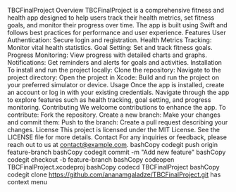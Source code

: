 TBCFinalProject
Overview
TBCFinalProject is a comprehensive fitness and health app designed to help users track their health metrics, set fitness goals, and monitor their progress over time. The app is built using Swift and follows best practices for performance and user experience.
Features
User Authentication: Secure login and registration.
Health Metrics Tracking: Monitor vital health statistics.
Goal Setting: Set and track fitness goals.
Progress Monitoring: View progress with detailed charts and graphs.
Notifications: Get reminders and alerts for goals and activities.
Installation
To install and run the project locally:
Clone the repository:
Navigate to the project directory:
Open the project in Xcode:
Build and run the project on your preferred simulator or device.
Usage
Once the app is installed, create an account or log in with your existing credentials. Navigate through the app to explore features such as health tracking, goal setting, and progress monitoring.
Contributing
We welcome contributions to enhance the app. To contribute:
Fork the repository.
Create a new branch:
Make your changes and commit them:
Push to the branch:
Create a pull request describing your changes.
License
This project is licensed under the MIT License. See the LICENSE file for more details.
Contact
For any inquiries or feedback, please reach out to us at contact@example.com.
bashCopy codegit push origin feature-branch
bashCopy codegit commit -m "Add new feature"
bashCopy codegit checkout -b feature-branch
bashCopy codeopen TBCFinalProject.xcodeproj
bashCopy codecd TBCFinalProject
bashCopy codegit clone https://github.com/ananamgaladze/TBCFinalProject.git
has context menu
